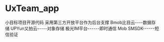 # UxTeam_app
小目标项目开源代码
采用第三方开放平台作为后台支撑
Bmob比目云----数据存储
UPYun又拍云-----对象存储
极光IM平台------即时通信
Mob SMSDK------短信验证
